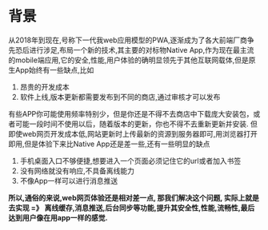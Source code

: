 # 背景
从2018年到现在,号称下一代我web应用模型的PWA,逐渐成为了各大前端厂商争先恐后进行涉足,布局一个新的技术,其主要的对标物Native App,作为现在最主流的mobile端应用,它的安全,性能,用户体验的确明显领先于其他互联网载体,但是原生App始终有一些缺点,比如

1. 昂贵的开发成本
2. 软件上线,版本更新都需要发布到不同的商店,通过审核才可以发布

有些APP你可能使用频率特别少，但是你还是不得不去商店中下载庞大安装包，或者可能一段时间不使用以后，随着版本的更新，你也不得不去重新更新并安装.
但即使web网页开发成本低,网站更新时上传最新的资源到服务器即可,用浏览器打开即用,但是体验下来比Native App还是差一些,还有一些明显的缺点

1. 手机桌面入口不够便捷,想要进入一个页面必须记住它的url或者加入书签
2. 没有网络就没有响应,不具备离线能力
3. 不像App一样可以进行消息推送

**所以,通俗的来说,web网页体验还是相对差一点, 那我们解决这个问题, 实际上就是去实现 =》 离线缓存,消息推送,后台同步等功能,提升其安全性,性能,流畅性,最后达到用户像在用app一样的感觉.**
